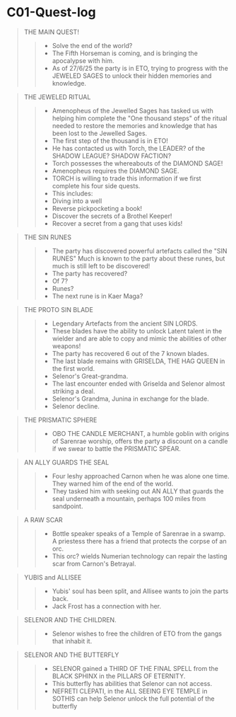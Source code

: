 # C01-Quest-log

> THE MAIN QUEST!
>> - Solve the end of the world? 
>> - The Fifth Horseman is coming, and is bringing the apocalypse with him. 
>> - As of 27/6/25 the party is in ETO, trying to progress with the JEWELED SAGES to unlock their hidden memories and knowledge.

> THE JEWELED RITUAL
>> - Amenopheus of the Jewelled Sages has tasked us with helping him complete the "One thousand steps" of the ritual needed to restore the memories and knowledge that has been lost to the Jewelled Sages. 
>> - The first step of the thousand is in ETO!
>> - He has contacted us with Torch, the LEADER? of the SHADOW LEAGUE? SHADOW FACTION? 
>> - Torch possesses the whereabouts of the DIAMOND SAGE! 
>> - Amenopheus requires the DIAMOND SAGE. 
>> - TORCH is willing to trade this information if we first complete his four side quests. 
>> - This includes:
>> - Diving into a well 
>> - Reverse pickpocketing a book!
>> - Discover the secrets of a Brothel Keeper!
>> - Recover a secret from a gang that uses kids!

> THE SIN RUNES
>> - The party has discovered powerful artefacts called the "SIN RUNES" Much is known to the party about these runes, but much is still left to be discovered!
>> - The party has recovered? 
>> - Of 7?
>> - Runes?
>> - The next rune is in Kaer Maga?

> THE PROTO SIN BLADE
>> - Legendary Artefacts from the ancient SIN LORDS.
>> - These blades have the ability to unlock Latent talent in the wielder and are able to copy and mimic the abilities of other weapons! 
>> - The party has recovered 6 out of the 7 known blades.
>> - The last blade remains with GRISELDA, THE HAG QUEEN in the first world.
>> - Selenor's Great-grandma. 
>> - The last encounter ended with Griselda and Selenor almost striking a deal.
>> - Selenor's Grandma, Junina in exchange for the blade.
>> - Selenor decline.

> THE PRISMATIC SPHERE
>> - OBO THE CANDLE MERCHANT, a humble goblin with origins of Sarenrae worship, offers the party a discount on a candle if we swear to battle the PRISMATIC SPEAR.

> AN ALLY GUARDS THE SEAL
>> - Four leshy approached Carnon when he was alone one time. They warned him of the end of the world. 
>> - They tasked him with seeking out AN ALLY that guards the seal underneath a mountain, perhaps 100 miles from sandpoint.

> A RAW SCAR
>> - Bottle speaker speaks of a Temple of Sarenrae in a swamp. A priestess there has a friend that protects the corpse of an orc. 
>> - This orc? wields Numerian technology can repair the lasting scar from Carnon's Betrayal.

> YUBIS and ALLISEE
>> - Yubis' soul has been split, and Allisee wants to join the parts back. 
>> - Jack Frost has a connection with her.

> SELENOR AND THE CHILDREN.
>> - Selenor wishes to free the children of ETO from the gangs that inhabit it.   

> SELENOR AND THE BUTTERFLY
>> - SELENOR gained a THIRD OF THE FINAL SPELL from the BLACK SPHINX in the PILLARS OF ETERNITY. 
>> - This butterfly has abilities that Selenor can not access. 
>> - NEFRETI CLEPATI, in the ALL SEEING EYE TEMPLE in SOTHIS can help Selenor unlock the full potential of the butterfly
